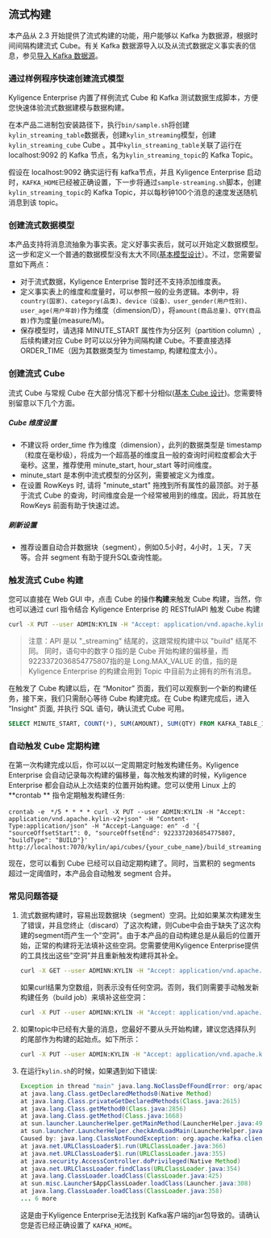 ## 流式构建

本产品从 2.3 开始提供了流式构建的功能，用户能够以 Kafka 为数据源，根据时间间隔构建流式 Cube。有关 Kafka 数据源导入以及从流式数据定义事实表的信息，参见[导入 Kafka 数据源](../../datasource/import_kafka.cn.md)。



### 通过样例程序快速创建流式模型

Kyligence Enterprise 内置了样例流式 Cube 和 Kafka 测试数据生成脚本，方便您快速体验流式数据建模与数据构建。

在本产品二进制包安装路径下，执行`bin/sample.sh`将创建`kylin_streaming_table`数据表，创建`kylin_streaming`模型，创建`kylin_streaming_cube` Cube 。其中`kylin_streaming_table`关联了运行在 localhost:9092 的 Kafka 节点，名为`kylin_streaming_topic`的 Kafka Topic。

假设在 localhost:9092 确实运行有 kafka节点，并且 Kyligence Enterprise 启动时，`KAFKA_HOME`已经被正确设置，下一步将通过`sample-streaming.sh`脚本，创建`kylin_streaming_topic`的 Kafka Topic，并以每秒钟100个消息的速度发送随机消息到该 topic。



### 创建流式数据模型

本产品支持将消息流抽象为事实表。定义好事实表后，就可以开始定义数据模型。这一步和定义一个普通的数据模型没有太大不同([基本模型设计](../model_design/data_modeling.cn.md)）。不过，您需要留意如下两点：

- 对于流式数据，Kyligence Enterprise 暂时还不支持添加维度表。
- 定义事实表上的维度和度量时，可以参照一般的业务逻辑。本例中，将 `country(国家)、category(品类)、device（设备）、user_gender(用户性别)、user_age(用户年龄)`作为维度（dimension/D），将`amount(商品总量)、QTY(商品数)`作为度量(measure/M)。
- 保存模型时，请选择 MINUTE_START 属性作为分区列（partition column）, 后续构建对应 Cube 时可以以分钟为间隔构建 Cube。不要直接选择 ORDER_TIME（因为其数据类型为 timestamp, 构建粒度太小）。    



### 创建流式 Cube

流式 Cube 与常规 Cube 在大部分情况下都十分相似([基本 Cube 设计](../cube_design/create_cube.cn.md))。您需要特别留意以下几个方面。

##### Cube 维度设置

- 不建议将 order\_time 作为维度（dimension），此列的数据类型是 timestamp（粒度在毫秒级），将成为一个超高基的维度且一般的查询时间粒度都会大于毫秒。这里，推荐使用 minute\_start, hour\_start 等时间维度。
- minute_start 是本例中流式模型的分区列，需要被定义为维度。
- 在设置 RowKeys 时, 请将 "minute\_start" 拖拽到所有属性的最顶部。对于基于流式 Cube 的查询，时间维度会是一个经常被用到的维度。因此，将其放在 RowKeys 前面有助于快速过滤。

##### 刷新设置

- 推荐设置自动合并数据块（segment），例如0.5小时，4小时，１天，７天等。合并 segment 有助于提升SQL查询性能。 



### 触发流式 Cube 构建

您可以直接在 Web GUI 中，点击 Cube 的操作**构建**来触发 Cube 构建，当然，你也可以通过 curl 指令结合 Kyligence Enterprise 的 RESTfulAPI 触发 Cube 构建

```sh
curl -X PUT --user ADMIN:KYLIN -H "Accept: application/vnd.apache.kylin-v2+json" -H "Content-Type:application/json" -H "Accept-Language: en" -d '{ "sourceOffsetStart": 0, "sourceOffsetEnd": 9223372036854775807, "buildType": "BUILD"}' http://localhost:7070/kylin/api/cubes/{your_cube_name}/build_streaming
```

> 注意：API 是以 "_streaming" 结尾的，这跟常规构建中以 "build" 结尾不同。
> 同时，语句中的数字０指的是 Cube 开始构建的偏移量，而9223372036854775807指的是 Long.MAX_VALUE 的值，指的是 Kyligence Enterprise 的构建会用到 Topic 中目前为止拥有的所有消息。

在触发了 Cube 构建以后，在 “Monitor” 页面，我们可以观察到一个新的构建任务，接下来，我们只需耐心等待 Cube 构建完成。在 Cube 构建完成后，进入 “Insight” 页面, 并执行 SQL 语句，确认流式 Cube 可用。

```sql
SELECT MINUTE_START, COUNT(*), SUM(AMOUNT), SUM(QTY) FROM KAFKA_TABLE_1 GROUP BY MINUTE_START ORDER BY MINUTE_START
```



### 自动触发 Cube 定期构建

在第一次构建完成以后，你可以以一定周期定时触发构建任务。Kyligence Enterprise 会自动记录每次构建的偏移量，每次触发构建的时候，Kyligence Enterprise 都会自动从上次结束的位置开始构建。您可以使用 Linux 上的 **crontab ** 指令定期触发构建任务:

```shell
crontab -e　*/5 * * * * curl -X PUT --user ADMIN:KYLIN -H "Accept: application/vnd.apache.kylin-v2+json" -H "Content-Type:application/json" -H "Accept-Language: en" -d '{ "sourceOffsetStart": 0, "sourceOffsetEnd": 9223372036854775807, "buildType": "BUILD"}' http://localhost:7070/kylin/api/cubes/{your_cube_name}/build_streaming
```
现在，您可以看到 Cube 已经可以自动定期构建了。同时，当累积的 segments 超过一定阈值时，本产品会自动触发 segment 合并。




### 常见问题答疑

1. 流式数据构建时，容易出现数据块（segment）空洞。比如如果某次构建发生了错误，并且您终止（discard）了这次构建，则Cube中会由于缺失了这次构建的segment而产生一个"空洞"。由于本产品的自动构建总是从最后的位置开始，正常的构建将无法填补这些空洞。您需要使用Kyligence Enterprise提供的工具找出这些"空洞"并且重新触发构建将其补全。

   ```sh
   curl -X GET --user ADMINN:KYLIN -H "Accept: application/vnd.apache.kylin-v2+json" -H "Content-Type:application/json" -H "Accept-Language: en" http://localhost:7070/kylin/api/cubes/{your_cube_name}/holes
   ```

   如果curl结果为空数组，则表示没有任何空洞。否则，我们则需要手动触发新构建任务（build job）来填补这些空洞：

   ```sh
   curl -X PUT --user ADMINN:KYLIN -H "Accept: application/vnd.apache.kylin-v2+json" -H "Content-Type:application/json" -H "Accept-Language: en" http://localhost:7070/kylin/api/cubes/{your_cube_name}/holes
   ```

2. 如果topic中已经有大量的消息，您最好不要从头开始构建，建议您选择队列的尾部作为构建的起始点。如下所示：

   ```sh
   curl -X PUT --user ADMIN:KYLIN -H "Accept: application/vnd.apache.kylin-v2+json" -H "Content-Type:application/json" -H "Accept-Language: en" -d '{ "sourceOffsetStart": 0, "sourceOffsetEnd": 9223372036854775807, "buildType": "BUILD"}' http://localhost:7070/kylin/api/cubes/{your_cube_name}/init_start_offsets
   ```

3. 在运行`kylin.sh`的时候，如果遇到如下错误:

   ```java
   Exception in thread "main" java.lang.NoClassDefFoundError: org/apache/kafka/clients/producer/Producer
   at java.lang.Class.getDeclaredMethods0(Native Method)
   at java.lang.Class.privateGetDeclaredMethods(Class.java:2615)
   at java.lang.Class.getMethod0(Class.java:2856)
   at java.lang.Class.getMethod(Class.java:1668)
   at sun.launcher.LauncherHelper.getMainMethod(LauncherHelper.java:494)
   at sun.launcher.LauncherHelper.checkAndLoadMain(LauncherHelper.java:486)
   Caused by: java.lang.ClassNotFoundException: org.apache.kafka.clients.producer.Producer
   at java.net.URLClassLoader$1.run(URLClassLoader.java:366)
   at java.net.URLClassLoader$1.run(URLClassLoader.java:355)
   at java.security.AccessController.doPrivileged(Native Method)
   at java.net.URLClassLoader.findClass(URLClassLoader.java:354)
   at java.lang.ClassLoader.loadClass(ClassLoader.java:425)
   at sun.misc.Launcher$AppClassLoader.loadClass(Launcher.java:308)
   at java.lang.ClassLoader.loadClass(ClassLoader.java:358)
   ... 6 more
   ```

   这是由于Kyligence Enterprise无法找到 Kafka客户端的jar包导致的。请确认您是否已经正确设置了 `KAFKA_HOME`。 
